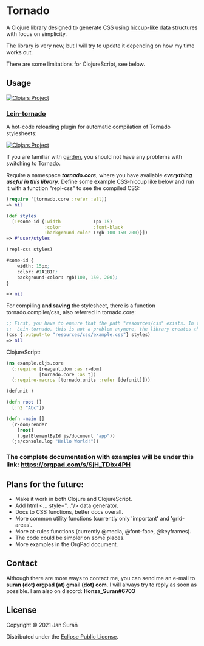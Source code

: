 # Tornado

A Clojure library designed to generate CSS using [hiccup-like](https://github.com/weavejester/hiccup)
data structures with focus on simplicity.

The library is very new, but I will try to update it depending on how my time works out.

There are some limitations for ClojureScript, see below.

## Usage


[![Clojars Project](https://img.shields.io/clojars/v/org.clojars.jansuran03/tornado.svg)](https://clojars.org/org.clojars.jansuran03/tornado)


### [Lein-tornado](https://github.com/JanSuran03/lein-tornado)

A hot-code reloading plugin for automatic compilation of Tornado stylesheets:

[![Clojars Project](https://img.shields.io/clojars/v/org.clojars.jansuran03/lein-tornado.svg)](https://clojars.org/org.clojars.jansuran03/lein-tornado)


If you are familiar with [garden](https://github.com/noprompt/garden), you should not have any problems with switching to Tornado.

Require a namespace ***tornado.core***, where you have available ***everything useful in this library***. Define some example CSS-hiccup like below and
run it with a function "repl-css" to see the compiled CSS:

```clojure
(require '[tornado.core :refer :all])
=> nil

(def styles
  [:#some-id {:width            (px 15)
              :color            :font-black
              :background-color (rgb 100 150 200)}])
=> #'user/styles

(repl-css styles)

#some-id {
    width: 15px;
    color: #1A1B1F;
    background-color: rgb(100, 150, 200);
}

=> nil
```

For compiling **and saving** the stylesheet, there is a function tornado.compiler/css, also referred in tornado.core:

```clojure
;; First, you have to ensure that the path "resources/css" exists. In the plugin
;;  Lein-tornado, this is not a problem anymore, the library creates the folders for you.
(css {:output-to "resources/css/example.css"} styles)
=> nil
```

ClojureScript:

```clojure
(ns example.cljs.core
  (:require [reagent.dom :as r-dom]
            [tornado.core :as t])
  (:require-macros [tornado.units :refer [defunit]]))

(defunit )

(defn root []
  [:h2 "Abc"])

(defn -main []
  (r-dom/render
    [root]
    (.getElementById js/document "app"))
  (js/console.log "Hello World!"))
```

### The complete documentation with examples will be under this link: https://orgpad.com/s/SjH_TDbx4PH

## Plans for the future:

- Make it work in both Clojure and ClojureScript.
- Add html <... style="..."/> data generator.
- Docs to CSS functions, better docs overall.
- More common utility functions (currently only 'important' and 'grid-areas'.
- More at-rules functions (currently @media, @font-face, @keyframes).
- The code could be simpler on some places.
- More examples in the OrgPad document.

## Contact

Although there are more ways to contact me, you can send me an e-mail to **suran (dot) orgpad (at) gmail (dot) com**. I will
always try to reply as soon as possible. I am also on discord: **Honza_Suran#6703**

## License

Copyright © 2021 Jan Šuráň

Distributed under the [Eclipse Public License](#http://www.eclipse.org/legal/epl-2.0).
